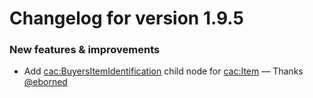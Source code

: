 # Changelog for version 1.9.5

### New features & improvements

- Add <cac:BuyersItemIdentification> child node for <cac:Item> — Thanks [@eborned](https://github.com/eborned)
